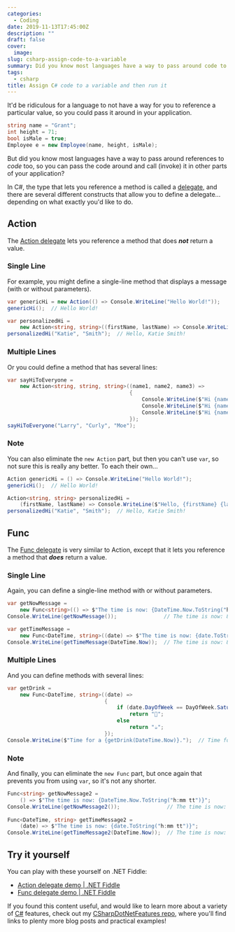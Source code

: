 ```yaml
---
categories:
  - Coding
date: 2019-11-13T17:45:00Z
description: ""
draft: false
cover:
  image:
slug: csharp-assign-code-to-a-variable
summary: Did you know most languages have a way to pass around code to other functions, so you can call (invoke) it in other parts of your application? In C#, it's called a delegate.
tags:
  - csharp
title: Assign C# code to a variable and then run it
---
```

It'd be ridiculous for a language to not have a way for you to reference a particular value, so you could pass it around in your application.

```csharp
string name = "Grant";
int height = 71;
bool isMale = true;
Employee e = new Employee(name, height, isMale);
```

But did you know most languages have a way to pass around references to _code_ too, so you can pass the code around and call (invoke) it in other parts of your application?

In C#, the type that lets you reference a method is called a [delegate](https://docs.microsoft.com/en-us/dotnet/csharp/programming-guide/delegates/), and there are several different constructs that allow you to define a delegate... depending on what exactly you'd like to do.

## Action

The [Action delegate](https://docs.microsoft.com/en-us/dotnet/api/system.action) lets you reference a method that does _**not**_ return a value.

### Single Line

For example, you might define a single-line method that displays a message (with or without parameters).

```csharp
var genericHi = new Action(() => Console.WriteLine("Hello World!"));
genericHi();  // Hello World!

var personalizedHi =
    new Action<string, string>((firstName, lastName) => Console.WriteLine($"Hello, {firstName} {lastName}!"));		
personalizedHi("Katie", "Smith");  // Hello, Katie Smith!
```

### Multiple Lines

Or you could define a method that has several lines:

```csharp
var sayHiToEveryone =
    new Action<string, string, string>((name1, name2, name3) =>
                                       {
                                           Console.WriteLine($"Hi {name1}!");
                                           Console.WriteLine($"Hi {name2}!");
                                           Console.WriteLine($"Hi {name3}!");
                                       });
sayHiToEveryone("Larry", "Curly", "Moe");
```

### Note

You can also eliminate the `new Action` part, but then you can't use `var`, so not sure this is really any better. To each their own...

```csharp
Action genericHi = () => Console.WriteLine("Hello World!");
genericHi();  // Hello World!

Action<string, string> personalizedHi =
    (firstName, lastName) => Console.WriteLine($"Hello, {firstName} {lastName}!");
personalizedHi("Katie", "Smith");  // Hello, Katie Smith!
```

## Func

The [Func delegate](https://docs.microsoft.com/en-us/dotnet/api/system.func-1) is very similar to Action, except that it lets you reference a method that _**does**_ return a value.

### Single Line

Again, you can define a single-line method with or without parameters.

```csharp
var getNowMessage =
    new Func<string>(() => $"The time is now: {DateTime.Now.ToString("h:mm tt")}");
Console.WriteLine(getNowMessage());               // The time is now: 8:24 PM

var getTimeMessage =
    new Func<DateTime, string>((date) => $"The time is now: {date.ToString("h:mm tt")}");
Console.WriteLine(getTimeMessage(DateTime.Now));  // The time is now: 8:24 PM
```

### Multiple Lines

And you can define methods with several lines:

```csharp
var getDrink =
    new Func<DateTime, string>((date) =>
                               {
                                   if (date.DayOfWeek == DayOfWeek.Saturday || date.DayOfWeek == DayOfWeek.Sunday)
                                       return "🍺";
                                   else
                                       return "☕";
                               });
Console.WriteLine($"Time for a {getDrink(DateTime.Now)}.");  // Time for a ☕.
```

### Note

And finally, you can eliminate the `new Func` part, but once again that prevents you from using `var`, so it's not any shorter.

```csharp
Func<string> getNowMessage2 =
    () => $"The time is now: {DateTime.Now.ToString("h:mm tt")}";
Console.WriteLine(getNowMessage2());               // The time is now: 8:24 PM
		
Func<DateTime, string> getTimeMessage2 =
    (date) => $"The time is now: {date.ToString("h:mm tt")}";
Console.WriteLine(getTimeMessage2(DateTime.Now));  // The time is now: 8:24 PM
```

## Try it yourself

You can play with these yourself on .NET Fiddle:

- [Action delegate demo | .NET Fiddle](https://dotnetfiddle.net/Widget/3kpajq)
- [Func delegate demo | .NET Fiddle](https://dotnetfiddle.net/Widget/VbkB8z)

If you found this content useful, and would like to learn more about a variety of [C#](https://grantwinney.com/tags/csharp/) features, check out my [CSharpDotNetFeatures repo](https://github.com/grantwinney/CSharpDotNetFeatures), where you'll find links to plenty more blog posts and practical examples!